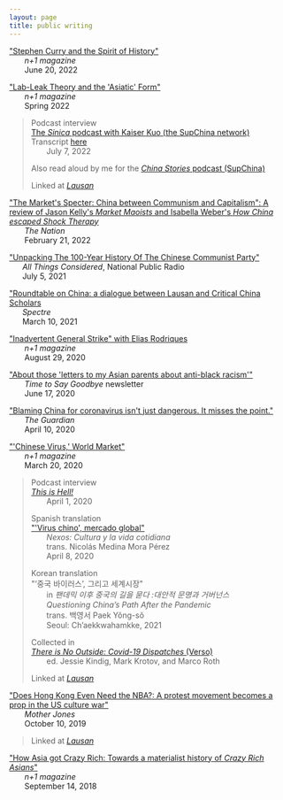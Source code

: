 ```yaml
---
layout: page
title: public writing
---
```


["Stephen Curry and the Spirit of History"](https://www.nplusonemag.com/online-only/online-only/stephen-curry-and-the-spirit-of-history/)  
&nbsp;&nbsp;&nbsp;&nbsp;&nbsp;&nbsp; *n+1 magazine*  
&nbsp;&nbsp;&nbsp;&nbsp;&nbsp;&nbsp;  June 20, 2022 

["Lab-Leak Theory and the 'Asiatic' Form"](https://www.nplusonemag.com/issue-42/politics/lab-leak-theory-and-the-asiatic-form/)  
&nbsp;&nbsp;&nbsp;&nbsp;&nbsp;&nbsp; *n+1 magazine*  
&nbsp;&nbsp;&nbsp;&nbsp;&nbsp;&nbsp;  Spring 2022  

> Podcast interview  
> [The *Sinica* podcast with Kaiser Kuo (the SupChina network)](https://supchina.com/podcast/historian-andrew-liu-on-covid-origins-orientalism-and-the-asiatic-racial-form/)  
> Transcript [here](https://supchina.com/2022/07/07/asiatics-orientals-and-the-origins-of-covid-19/)   
> &nbsp;&nbsp;&nbsp;&nbsp;&nbsp;&nbsp; July 7, 2022
>
> Also read aloud by me for the [*China Stories* podcast (SupChina)](https://podcasts.apple.com/us/podcast/n-1-lab-leak-theory-and-the-asiatic-form/id1550780030?i=1000568480065)
>
> Linked at [*Lausan*](https://lausan.hk/2022/china-lab-leak-doesnt-exist/)

["The Market's Specter: China between Communism and Capitalism": A review of Jason Kelly's *Market Maoists* and Isabella Weber's *How China escaped Shock Therapy*](https://www.thenation.com/article/world/china-communism-free-markets/)  
&nbsp;&nbsp;&nbsp;&nbsp;&nbsp;&nbsp; *The Nation*   
&nbsp;&nbsp;&nbsp;&nbsp;&nbsp;&nbsp;  February 21, 2022

["Unpacking The 100-Year History Of The Chinese Communist Party"](https://www.npr.org/2021/07/05/1013203788/unpacking-the-100-year-history-of-the-chinese-communist-party)  
&nbsp;&nbsp;&nbsp;&nbsp;&nbsp;&nbsp;*All Things Considered*, National Public Radio  
&nbsp;&nbsp;&nbsp;&nbsp;&nbsp;&nbsp;July 5, 2021

["Roundtable on China: a dialogue between Lausan and Critical China Scholars](https://spectrejournal.com/roundtable-on-china/)  
&nbsp;&nbsp;&nbsp;&nbsp;&nbsp;&nbsp;*Spectre*  
&nbsp;&nbsp;&nbsp;&nbsp;&nbsp;&nbsp;March 10, 2021   

["Inadvertent General Strike" with Elias Rodriques](https://nplusonemag.com/online-only/online-only/inadvertent-general-strike/)  
&nbsp;&nbsp;&nbsp;&nbsp;&nbsp;&nbsp; *n+1 magazine*   
&nbsp;&nbsp;&nbsp;&nbsp;&nbsp;&nbsp; August 29, 2020

["About those 'letters to my Asian parents about anti-black racism'"](https://goodbye.substack.com/p/about-those-letters-to-my-asian-parents)  
&nbsp;&nbsp;&nbsp;&nbsp;&nbsp;&nbsp; *Time to Say Goodbye* newsletter  
&nbsp;&nbsp;&nbsp;&nbsp;&nbsp;&nbsp;  June 17, 2020

["Blaming China for coronavirus isn't just dangerous. It misses the point."](https://www.theguardian.com/commentisfree/2020/apr/10/blaming-china-coronavirus-pandemic-capitalist-globalisation-scapegoat)  
&nbsp;&nbsp;&nbsp;&nbsp;&nbsp;&nbsp; *The Guardian*  
&nbsp;&nbsp;&nbsp;&nbsp;&nbsp;&nbsp; April 10, 2020  

["'Chinese Virus,' World Market"](https://nplusonemag.com/online-only/online-only/chinese-virus-world-market/)  
&nbsp;&nbsp;&nbsp;&nbsp;&nbsp;&nbsp; *n+1 magazine*  
&nbsp;&nbsp;&nbsp;&nbsp;&nbsp;&nbsp; March 20, 2020

> Podcast interview  
> *[This is Hell!](https://thisishell.com/interviews/1154-andrew-liu)*  
> &nbsp;&nbsp;&nbsp;&nbsp;&nbsp;&nbsp; April 1, 2020
> 	
> Spanish translation  
> ["'Virus chino', mercado global"](https://cultura.nexos.com.mx/?p=19586)  
> &nbsp;&nbsp;&nbsp;&nbsp;&nbsp;&nbsp; *Nexos: Cultura y la vida cotidiana*  
> &nbsp;&nbsp;&nbsp;&nbsp;&nbsp;&nbsp; trans. Nicolás Medina Mora Pérez  
> &nbsp;&nbsp;&nbsp;&nbsp;&nbsp;&nbsp; April 8, 2020
>
> Korean translation  
> "‘중국 바이러스’, 그리고 세계시장"   
> &nbsp;&nbsp;&nbsp;&nbsp;&nbsp;&nbsp; in *팬데믹 이후 중국의 길을 묻다 :대안적 문명과 거버넌스*  
> &nbsp;&nbsp;&nbsp;&nbsp;&nbsp;&nbsp;  *Questioning China’s Path After the Pandemic*   
> &nbsp;&nbsp;&nbsp;&nbsp;&nbsp;&nbsp; trans. 백영서 Paek Yŏng-sŏ           
> &nbsp;&nbsp;&nbsp;&nbsp;&nbsp;&nbsp; Seoul: Ch’aekkwahamkke, 2021   
> 	
> Collected in  
> [*There is No Outside: Covid-19 Dispatches* (Verso)](https://www.versobooks.com/books/3620-there-is-no-outside)  
> &nbsp;&nbsp;&nbsp;&nbsp;&nbsp;&nbsp; ed. Jessie Kindig, Mark Krotov, and Marco Roth
> 	
> Linked at [*Lausan*](https://lausan.hk/2020/chinese-virus-world-market/)




["Does Hong Kong Even Need the NBA?: A protest movement becomes a prop in the US culture war"](https://www.motherjones.com/politics/2019/10/does-hong-kong-even-need-the-nba/)  
&nbsp;&nbsp;&nbsp;&nbsp;&nbsp;&nbsp; *Mother Jones*  
&nbsp;&nbsp;&nbsp;&nbsp;&nbsp;&nbsp; October 10, 2019

> Linked at [*Lausan*](https://lausan.hk/2019/does-hong-kong-even-need-the-nba/) 



["How Asia got Crazy Rich: Towards a materialist history of *Crazy Rich Asians*"](https://nplusonemag.com/online-only/online-only/how-asia-got-crazy-rich/)  
&nbsp;&nbsp;&nbsp;&nbsp;&nbsp;&nbsp; *n+1 magazine*  
&nbsp;&nbsp;&nbsp;&nbsp;&nbsp;&nbsp; September 14, 2018
